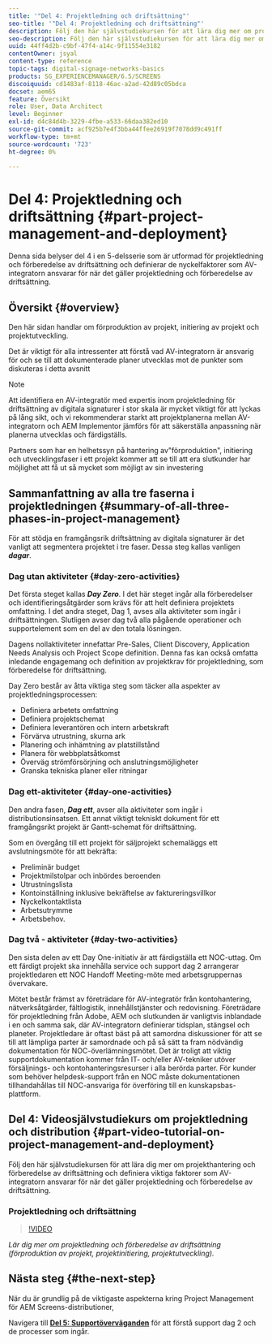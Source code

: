 ```yaml
---
title: '"Del 4: Projektledning och driftsättning"'
seo-title: '"Del 4: Projektledning och driftsättning"'
description: Följ den här självstudiekursen för att lära dig mer om projektledning och förberedelser för driftsättning (förproduktion av projekt, projektinitiering, projektutveckling). Dessutom får du veta hur projektets omfattning och tidsplan definieras tillsammans med information om leverantör, internt arbete och skurna ark.
seo-description: Följ den här självstudiekursen för att lära dig mer om projektledning och förberedelser för driftsättning (förproduktion av projekt, projektinitiering, projektutveckling). Dessutom får du veta hur projektets omfattning och tidsplan definieras tillsammans med information om leverantör, internt arbete och skurna ark.
uuid: 44ff4d2b-c9bf-47f4-a14c-9f11554e3182
contentOwner: jsyal
content-type: reference
topic-tags: digital-signage-networks-basics
products: SG_EXPERIENCEMANAGER/6.5/SCREENS
discoiquuid: cd1483af-8118-46ac-a2ad-42d89c05bdca
docset: aem65
feature: Översikt
role: User, Data Architect
level: Beginner
exl-id: d4c84d4b-3229-4fbe-a533-66daa382ed10
source-git-commit: acf925b7e4f3bba44ffee26919f7078dd9c491ff
workflow-type: tm+mt
source-wordcount: '723'
ht-degree: 0%

---
```


# Del 4: Projektledning och driftsättning {#part-project-management-and-deployment}

Denna sida belyser del 4 i en 5-delsserie som är utformad för projektledning och förberedelse av driftsättning och definierar de nyckelfaktorer som AV-integratorn ansvarar för när det gäller projektledning och förberedelse av driftsättning.

## Översikt {#overview}

Den här sidan handlar om förproduktion av projekt, initiering av projekt och projektutveckling.

Det är viktigt för alla intressenter att förstå vad AV-integratorn är ansvarig för och se till att dokumenterade planer utvecklas mot de punkter som diskuteras i detta avsnitt

>[!NOTE]
>
>Att identifiera en AV-integratör med expertis inom projektledning för driftsättning av digitala signaturer i stor skala är mycket viktigt för att lyckas på lång sikt, och vi rekommenderar starkt att projektplanerna mellan AV-integratorn och AEM Implementor jämförs för att säkerställa anpassning när planerna utvecklas och färdigställs.
>
>Partners som har en helhetssyn på hantering av&quot;förproduktion&quot;, initiering och utvecklingsfaser i ett projekt kommer att se till att era slutkunder har möjlighet att få ut så mycket som möjligt av sin investering

## Sammanfattning av alla tre faserna i projektledningen {#summary-of-all-three-phases-in-project-management}

För att stödja en framgångsrik driftsättning av digitala signaturer är det vanligt att segmentera projektet i tre faser. Dessa steg kallas vanligen ***dagar***.

### Dag utan aktiviteter {#day-zero-activities}

Det första steget kallas ***Day Zero***. I det här steget ingår alla förberedelser och identifieringsåtgärder som krävs för att helt definiera projektets omfattning. I det andra steget, Dag 1, avses alla aktiviteter som ingår i driftsättningen. Slutligen avser dag två alla pågående operationer och supportelement som en del av den totala lösningen.

Dagens nollaktiviteter innefattar Pre-Sales, Client Discovery, Application Needs Analysis och Project Scope definition. Denna fas kan också omfatta inledande engagemang och definition av projektkrav för projektledning, som förberedelse för driftsättning.

Day Zero består av åtta viktiga steg som täcker alla aspekter av projektledningsprocessen:

* Definiera arbetets omfattning
* Definiera projektschemat
* Definiera leverantören och intern arbetskraft
* Förvärva utrustning, skurna ark
* Planering och inhämtning av platstillstånd
* Planera för webbplatsåtkomst
* Överväg strömförsörjning och anslutningsmöjligheter
* Granska tekniska planer eller ritningar

### Dag ett-aktiviteter {#day-one-activities}

Den andra fasen, ***Dag ett***, avser alla aktiviteter som ingår i distributionsinsatsen. Ett annat viktigt tekniskt dokument för ett framgångsrikt projekt är Gantt-schemat för driftsättning.

Som en övergång till ett projekt för säljprojekt schemaläggs ett avslutningsmöte för att bekräfta:

* Preliminär budget
* Projektmilstolpar och inbördes beroenden
* Utrustningslista
* Kontoinställning inklusive bekräftelse av faktureringsvillkor
* Nyckelkontaktlista
* Arbetsutrymme
* Arbetsbehov.

### Dag två - aktiviteter {#day-two-activities}

Den sista delen av ett Day One-initiativ är att färdigställa ett NOC-uttag. Om ett färdigt projekt ska innehålla service och support dag 2 arrangerar projektledaren ett NOC Handoff Meeting-möte med arbetsgruppernas övervakare.

Mötet består främst av företrädare för AV-integratör från kontohantering, nätverksåtgärder, fältlogistik, innehållstjänster och redovisning. Företrädare för projektledning från Adobe, AEM och slutkunden är vanligtvis inblandade i en och samma sak, där AV-integratorn definierar tidsplan, stängsel och planeter. Projektledare är oftast bäst på att samordna diskussioner för att se till att lämpliga parter är samordnade och på så sätt ta fram nödvändig dokumentation för NOC-överlämningsmötet. Det är troligt att viktig supportdokumentation kommer från IT- och/eller AV-tekniker utöver försäljnings- och kontohanteringsresurser i alla berörda parter. För kunder som behöver helpdesk-support från en NOC måste dokumentationen tillhandahållas till NOC-ansvariga för överföring till en kunskapsbas-plattform.

## Del 4: Videosjälvstudiekurs om projektledning och distribution {#part-video-tutorial-on-project-management-and-deployment}

Följ den här självstudiekursen för att lära dig mer om projekthantering och förberedelse av driftsättning och definiera viktiga faktorer som AV-integratorn ansvarar för när det gäller projektledning och förberedelse av driftsättning.

### Projektledning och driftsättning

>[!VIDEO](https://video.tv.adobe.com/v/28408)

*Lär dig mer om projektledning och förberedelse av driftsättning (förproduktion av projekt, projektinitiering, projektutveckling).*

## Nästa steg {#the-next-step}

När du är grundlig på de viktigaste aspekterna kring Project Management för AEM Screens-distributioner,

Navigera till **[Del 5: Supportöverväganden](support-considerations.md)** för att förstå support dag 2 och de processer som ingår.
